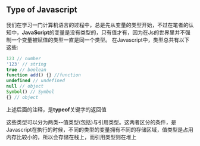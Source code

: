 ## Type of Javascript

我们在学习一门计算机语言的过程中，总是先从变量的类型开始，不过在笔者的认知中，<strong>JavaScript</strong>的变量是没有类型的，只有值才有，因为在Js的世界里并不强制一个变量被赋值的类型一直是同一个类型。
在Javascript中，类型总共有以下这些:

```javascript
123 // number
'123' // string
true // boolean
function add() {} //function
undefined // undefined
null // object
Symbol() // Symbol
{} // object
```
上述后面的注释，是<strong>typeof</strong>关键字的返回值

这些类型可以分为两类--值类型(包括)与引用类型。这两者区分的条件，是Javascript在执行的时候，不同的类型的变量拥有不同的存储区域，值类型是占用内存比较小的，所以会存储在栈上，而引用类型则在堆上

